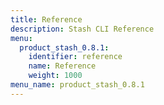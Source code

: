 ```yaml
---
title: Reference
description: Stash CLI Reference
menu:
  product_stash_0.8.1:
    identifier: reference
    name: Reference
    weight: 1000
menu_name: product_stash_0.8.1
---
```


